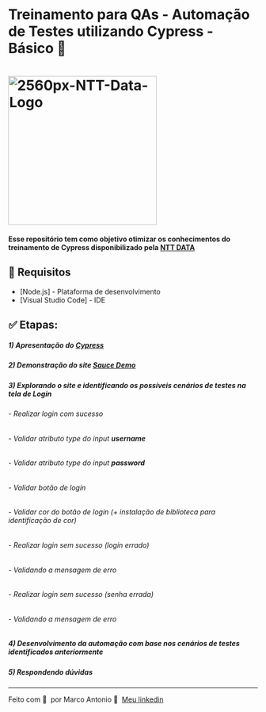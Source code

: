 # Treinamento para QAs - Automação de Testes utilizando Cypress - Básico 🚀

<h1 align="left">
    <img width="300px" src="https://i.ibb.co/qnhR4sx/2560px-NTT-Data-Logo.png" alt="2560px-NTT-Data-Logo">
</h1>

#### Esse repositório tem como objetivo otimizar os conhecimentos do treinamento de Cypress disponibilizado pela [NTT DATA](https://www.linkedin.com/company/ntt-data-europe-latam/mycompany/)

## 🔖 Requisitos

- [Node.js] - Plataforma de desenvolvimento
- [Visual Studio Code] - IDE

## ✅ Etapas:

##### 1) Apresentação do [Cypress](https://www.cypress.io/)
##### 2) Demonstração do site [Sauce Demo](https://www.saucedemo.com)
##### 3) Explorando o site e identificando os possíveis cenários de testes na tela de **Login**
###### - Realizar login com sucesso
###### - Validar atributo type do input **username**
###### - Validar atributo type do input **password**
###### - Validar botão de login
###### - Validar cor do botão de login (+ instalação de biblioteca para identificação de cor)
###### - Realizar login sem sucesso (login errado)
###### - Validando a mensagem de erro
###### - Realizar login sem sucesso (senha errada)
###### - Validando a mensagem de erro
##### 4) Desenvolvimento da automação com base nos cenários de testes identificados anteriormente
##### 5) Respondendo dúvidas

---

Feito com 💙 &nbsp;por Marco Antonio 👋 &nbsp;[Meu linkedin](https://www.linkedin.com/in/mrk-silva/)